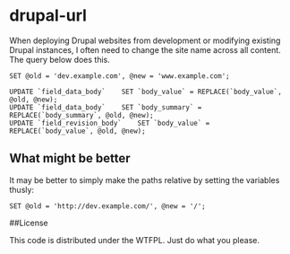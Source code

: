 drupal-url
======

When deploying Drupal websites from development or modifying existing Drupal instances, I often need to change the site name across all content. The query below does this.

    SET @old = 'dev.example.com', @new = 'www.example.com';
    
    UPDATE `field_data_body`    SET `body_value` = REPLACE(`body_value`, @old, @new);
    UPDATE `field_data_body`    SET `body_summary` = REPLACE(`body_summary`, @old, @new);
    UPDATE `field_revision_body`    SET `body_value` = REPLACE(`body_value`, @old, @new);

## What might be better
It may be better to simply make the paths relative by setting the variables thusly:

    SET @old = 'http://dev.example.com/', @new = '/';

##License

This code is distributed under the WTFPL. Just do what you please.
